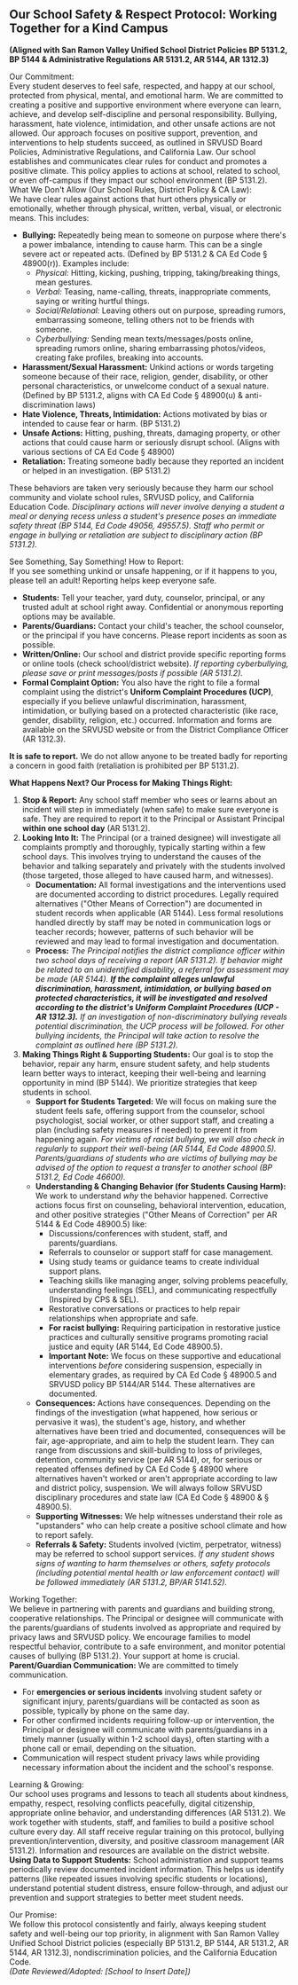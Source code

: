 ## **Our School Safety & Respect Protocol: Working Together for a Kind Campus**

**(Aligned with San Ramon Valley Unified School District Policies BP 5131.2, BP 5144 & Administrative Regulations AR 5131.2, AR 5144, AR 1312.3)**

Our Commitment:  
Every student deserves to feel safe, respected, and happy at our school, protected from physical, mental, and emotional harm. We are committed to creating a positive and supportive environment where everyone can learn, achieve, and develop self-discipline and personal responsibility. Bullying, harassment, hate violence, intimidation, and other unsafe actions are not allowed. Our approach focuses on positive support, prevention, and interventions to help students succeed, as outlined in SRVUSD Board Policies, Administrative Regulations, and California Law. Our school establishes and communicates clear rules for conduct and promotes a positive climate. This policy applies to actions at school, related to school, or even off-campus if they impact our school environment (BP 5131.2).  
What We Don't Allow (Our School Rules, District Policy & CA Law):  
We have clear rules against actions that hurt others physically or emotionally, whether through physical, written, verbal, visual, or electronic means. This includes:

* **Bullying:** Repeatedly being mean to someone on purpose where there's a power imbalance, intending to cause harm. This can be a single severe act or repeated acts. (Defined by BP 5131.2 & CA Ed Code § 48900(r)). Examples include:  
  * *Physical:* Hitting, kicking, pushing, tripping, taking/breaking things, mean gestures.  
  * *Verbal:* Teasing, name-calling, threats, inappropriate comments, saying or writing hurtful things.  
  * *Social/Relational:* Leaving others out on purpose, spreading rumors, embarrassing someone, telling others not to be friends with someone.  
  * *Cyberbullying:* Sending mean texts/messages/posts online, spreading rumors online, sharing embarrassing photos/videos, creating fake profiles, breaking into accounts.  
* **Harassment/Sexual Harassment:** Unkind actions or words targeting someone because of their race, religion, gender, disability, or other personal characteristics, or unwelcome conduct of a sexual nature. (Defined by BP 5131.2, aligns with CA Ed Code § 48900(u) & anti-discrimination laws)  
* **Hate Violence, Threats, Intimidation:** Actions motivated by bias or intended to cause fear or harm. (BP 5131.2)  
* **Unsafe Actions:** Hitting, pushing, threats, damaging property, or other actions that could cause harm or seriously disrupt school. (Aligns with various sections of CA Ed Code § 48900\)  
* **Retaliation:** Treating someone badly because they reported an incident or helped in an investigation. (BP 5131.2)

These behaviors are taken very seriously because they harm our school community and violate school rules, SRVUSD policy, and California Education Code. *Disciplinary actions will never involve denying a student a meal or denying recess unless a student's presence poses an immediate safety threat (BP 5144, Ed Code 49056, 49557.5). Staff who permit or engage in bullying or retaliation are subject to disciplinary action (BP 5131.2).*

See Something, Say Something\! How to Report:  
If you see something unkind or unsafe happening, or if it happens to you, please tell an adult\! Reporting helps keep everyone safe.

* **Students:** Tell your teacher, yard duty, counselor, principal, or any trusted adult at school right away. Confidential or anonymous reporting options may be available.  
* **Parents/Guardians:** Contact your child's teacher, the school counselor, or the principal if you have concerns. Please report incidents as soon as possible.  
* **Written/Online:** Our school and district provide specific reporting forms or online tools (check school/district website). *If reporting cyberbullying, please save or print messages/posts if possible (AR 5131.2).*  
* **Formal Complaint Option:** You also have the right to file a formal complaint using the district's **Uniform Complaint Procedures (UCP)**, especially if you believe unlawful discrimination, harassment, intimidation, or bullying based on a protected characteristic (like race, gender, disability, religion, etc.) occurred. Information and forms are available on the SRVUSD website or from the District Compliance Officer (AR 1312.3).

**It is safe to report.** We do not allow anyone to be treated badly for reporting a concern in good faith (retaliation is prohibited per BP 5131.2).

**What Happens Next? Our Process for Making Things Right:**

1. **Stop & Report:** Any school staff member who sees or learns about an incident will step in immediately (when safe) to make sure everyone is safe. They are required to report it to the Principal or Assistant Principal **within one school day** (AR 5131.2).  
2. **Looking Into It:** The Principal (or a trained designee) will investigate all complaints promptly and thoroughly, typically starting within a few school days. This involves trying to understand the causes of the behavior and talking separately and privately with the students involved (those targeted, those alleged to have caused harm, and witnesses).  
   * **Documentation:** All formal investigations and the interventions used are documented according to district procedures. Legally required alternatives ("Other Means of Correction") are documented in student records when applicable (AR 5144). Less formal resolutions handled directly by staff may be noted in communication logs or teacher records; however, patterns of such behavior will be reviewed and may lead to formal investigation and documentation.  
   * **Process:** *The Principal notifies the district compliance officer within two school days of receiving a report (AR 5131.2). If behavior might be related to an unidentified disability, a referral for assessment may be made (AR 5144). **If the complaint alleges unlawful discrimination, harassment, intimidation, or bullying based on protected characteristics, it will be investigated and resolved according to the district's Uniform Complaint Procedures (UCP \- AR 1312.3).** If an investigation of non-discriminatory bullying reveals potential discrimination, the UCP process will be followed. For other bullying incidents, the Principal will take action to resolve the complaint as outlined here (BP 5131.2).*  
3. **Making Things Right & Supporting Students:** Our goal is to stop the behavior, repair any harm, ensure student safety, and help students learn better ways to interact, keeping their well-being and learning opportunity in mind (BP 5144). We prioritize strategies that keep students in school.  
   * **Support for Students Targeted:** We will focus on making sure the student feels safe, offering support from the counselor, school psychologist, social worker, or other support staff, and creating a plan (including safety measures if needed) to prevent it from happening again. *For victims of racist bullying, we will also check in regularly to support their well-being (AR 5144, Ed Code 48900.5). Parents/guardians of students who are victims of bullying may be advised of the option to request a transfer to another school (BP 5131.2, Ed Code 46600).*  
   * **Understanding & Changing Behavior (for Students Causing Harm):** We work to understand *why* the behavior happened. Corrective actions focus first on counseling, behavioral intervention, education, and other positive strategies ("Other Means of Correction" per AR 5144 & Ed Code 48900.5) like:  
     * Discussions/conferences with student, staff, and parents/guardians.  
     * Referrals to counselor or support staff for case management.  
     * Using study teams or guidance teams to create individual support plans.  
     * Teaching skills like managing anger, solving problems peacefully, understanding feelings (SEL), and communicating respectfully (Inspired by CPS & SEL).  
     * Restorative conversations or practices to help repair relationships when appropriate and safe.  
     * **For racist bullying:** Requiring participation in restorative justice practices and culturally sensitive programs promoting racial justice and equity (AR 5144, Ed Code 48900.5).  
     * **Important Note:** We focus on these supportive and educational interventions *before* considering suspension, especially in elementary grades, as required by CA Ed Code § 48900.5 and SRVUSD policy BP 5144/AR 5144\. These alternatives are documented.  
   * **Consequences:** Actions have consequences. Depending on the findings of the investigation (what happened, how serious or pervasive it was), the student's age, history, and whether alternatives have been tried and documented, consequences will be fair, age-appropriate, and aim to help the student learn. They can range from discussions and skill-building to loss of privileges, detention, community service (per AR 5144), or, for serious or repeated offenses defined by CA Ed Code § 48900 where alternatives haven't worked or aren't appropriate according to law and district policy, suspension. We will always follow SRVUSD disciplinary procedures and state law (CA Ed Code § 48900 & § 48900.5).  
   * **Supporting Witnesses:** We help witnesses understand their role as "upstanders" who can help create a positive school climate and how to report safely.  
   * **Referrals & Safety:** Students involved (victim, perpetrator, witness) may be referred to school support services. *If any student shows signs of wanting to harm themselves or others, safety protocols (including potential mental health or law enforcement contact) will be followed immediately (AR 5131.2, BP/AR 5141.52).*

Working Together:  
We believe in partnering with parents and guardians and building strong, cooperative relationships. The Principal or designee will communicate with the parents/guardians of students involved as appropriate and required by privacy laws and SRVUSD policy. We encourage families to model respectful behavior, contribute to a safe environment, and monitor potential causes of bullying (BP 5131.2). Your support at home is crucial.  
**Parent/Guardian Communication:** We are committed to timely communication.

* For **emergencies or serious incidents** involving student safety or significant injury, parents/guardians will be contacted as soon as possible, typically by phone on the same day.  
* For other confirmed incidents requiring follow-up or intervention, the Principal or designee will communicate with parents/guardians in a timely manner (usually within 1-2 school days), often starting with a phone call or email, depending on the situation.  
* Communication will respect student privacy laws while providing necessary information about the incident and the school's response.

Learning & Growing:  
Our school uses programs and lessons to teach all students about kindness, empathy, respect, resolving conflicts peacefully, digital citizenship, appropriate online behavior, and understanding differences (AR 5131.2). We work together with students, staff, and families to build a positive school culture every day. All staff receive regular training on this protocol, bullying prevention/intervention, diversity, and positive classroom management (AR 5131.2). Information and resources are available on the district website.  
**Using Data to Support Students:** School administration and support teams periodically review documented incident information. This helps us identify patterns (like repeated issues involving specific students or locations), understand potential student distress, ensure follow-through, and adjust our prevention and support strategies to better meet student needs.

Our Promise:  
We follow this protocol consistently and fairly, always keeping student safety and well-being our top priority, in alignment with San Ramon Valley Unified School District policies (especially BP 5131.2, BP 5144, AR 5131.2, AR 5144, AR 1312.3), nondiscrimination policies, and the California Education Code.  
*(Date Reviewed/Adopted: \[School to Insert Date\])*